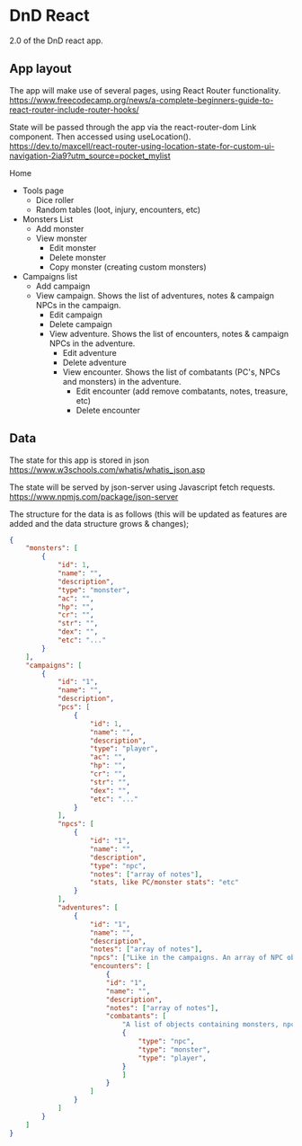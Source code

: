 # DnD React
 2.0 of the DnD react app.

## App layout
The app will make use of several pages, using React Router functionality. https://www.freecodecamp.org/news/a-complete-beginners-guide-to-react-router-include-router-hooks/

State will be passed through the app via the react-router-dom Link component. Then accessed using useLocation(). https://dev.to/maxcell/react-router-using-location-state-for-custom-ui-navigation-2ia9?utm_source=pocket_mylist

Home
* Tools page
    * Dice roller
    * Random tables (loot, injury, encounters, etc)
* Monsters List
    * Add monster
    * View monster
        * Edit monster
        * Delete monster
        * Copy monster (creating custom monsters)
* Campaigns list
    * Add campaign
    * View campaign. Shows the list of adventures, notes & campaign NPCs in the campaign.
        * Edit campaign
        * Delete campaign
        * View adventure. Shows the list of encounters, notes & campaign NPCs in the adventure.
            * Edit adventure
            * Delete adventure
            * View encounter. Shows the list of combatants (PC's, NPCs and monsters) in the adventure.
                * Edit encounter (add remove combatants, notes, treasure, etc)
                * Delete encounter
     
 ## Data
 The state for this app is stored in json https://www.w3schools.com/whatis/whatis_json.asp

The state will be served by json-server using Javascript fetch requests. https://www.npmjs.com/package/json-server

The structure for the data is as follows (this will be updated as features are added and the data structure grows & changes);
```json
{
    "monsters": [
        {
            "id": 1,
            "name": "",
            "description",
            "type": "monster",
            "ac": "",
            "hp": "",
            "cr": "",
            "str": "",
            "dex": "",
            "etc": "..."
        }
    ],
    "campaigns": [
        {
            "id": "1",
            "name": "",
            "description",
            "pcs": [
                {
                    "id": 1,
                    "name": "",
                    "description",
                    "type": "player",
                    "ac": "",
                    "hp": "",
                    "cr": "",
                    "str": "",
                    "dex": "",
                    "etc": "..."
                }
            ],
            "npcs": [
                {
                    "id": "1",
                    "name": "",
                    "description",
                    "type": "npc",
                    "notes": ["array of notes"],
                    "stats, like PC/monster stats": "etc"
                }
            ],
            "adventures": [
                {
                    "id": "1",
                    "name": "",
                    "description",
                    "notes": ["array of notes"],
                    "npcs": ["Like in the campaigns. An array of NPC objects", "That can be copied from the campaign state"],
                    "encounters": [
                        {
                        "id": "1",
                        "name": "",
                        "description",
                        "notes": ["array of notes"],
                        "combatants": [
                            "A list of objects containing monsters, npcs & player characters",
                            {
                                "type": "npc",
                                "type": "monster",
                                "type": "player",
                            }
                            ]
                        }
                    ]
                }
            ]
        }
    ]
}
```
